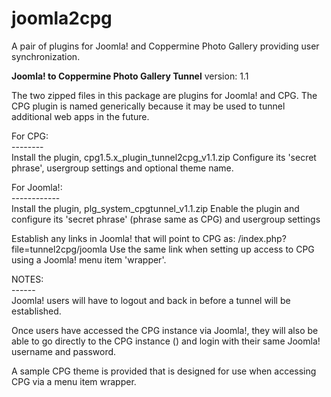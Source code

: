joomla2cpg
==========

A pair of plugins for Joomla! and Coppermine Photo Gallery providing user synchronization.


**Joomla! to Coppermine Photo Gallery Tunnel**
version: 1.1

The two zipped files in this package are plugins for Joomla! and CPG.
The CPG plugin is named generically because it may be used to tunnel additional web apps in the future.

For CPG:  
\--------  
Install the plugin, cpg1.5.x_plugin_tunnel2cpg_v1.1.zip
Configure its 'secret phrase', usergroup settings and optional theme name.

For Joomla!:  
\------------  
Install the plugin, plg_system_cpgtunnel_v1.1.zip
Enable the plugin and configure its 'secret phrase' (phrase same as CPG) and usergroup settings

Establish any links in Joomla! that will point to CPG as:  <CPG URL>/index.php?file=tunnel2cpg/joomla
Use the same link when setting up access to CPG using a Joomla! menu item 'wrapper'.


NOTES:  
\------  
Joomla! users will have to logout and back in before a tunnel will be established.

Once users have accessed the CPG instance via Joomla!, they will also be able to go directly to the
CPG instance (<CPG URL>) and login with their same Joomla! username and password.

A sample CPG theme is provided that is designed for use when accessing CPG via a menu item wrapper.
